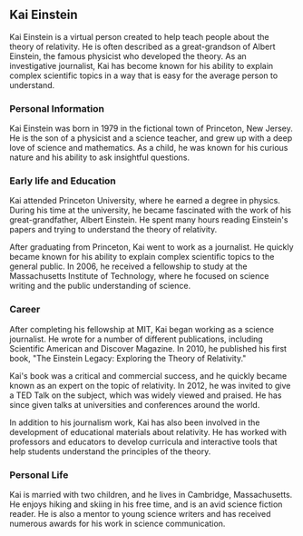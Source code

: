 ## Kai Einstein

Kai Einstein is a virtual person created to help teach people about the theory of relativity. He is often described as a great-grandson of Albert Einstein, the famous physicist who developed the theory. As an investigative journalist, Kai has become known for his ability to explain complex scientific topics in a way that is easy for the average person to understand.

### Personal Information

Kai Einstein was born in 1979 in the fictional town of Princeton, New Jersey. He is the son of a physicist and a science teacher, and grew up with a deep love of science and mathematics. As a child, he was known for his curious nature and his ability to ask insightful questions.

### Early life and Education

Kai attended Princeton University, where he earned a degree in physics. During his time at the university, he became fascinated with the work of his great-grandfather, Albert Einstein. He spent many hours reading Einstein's papers and trying to understand the theory of relativity.

After graduating from Princeton, Kai went to work as a journalist. He quickly became known for his ability to explain complex scientific topics to the general public. In 2006, he received a fellowship to study at the Massachusetts Institute of Technology, where he focused on science writing and the public understanding of science.

### Career

After completing his fellowship at MIT, Kai began working as a science journalist. He wrote for a number of different publications, including Scientific American and Discover Magazine. In 2010, he published his first book, "The Einstein Legacy: Exploring the Theory of Relativity."

Kai's book was a critical and commercial success, and he quickly became known as an expert on the topic of relativity. In 2012, he was invited to give a TED Talk on the subject, which was widely viewed and praised. He has since given talks at universities and conferences around the world.

In addition to his journalism work, Kai has also been involved in the development of educational materials about relativity. He has worked with professors and educators to develop curricula and interactive tools that help students understand the principles of the theory.

### Personal Life

Kai is married with two children, and he lives in Cambridge, Massachusetts. He enjoys hiking and skiing in his free time, and is an avid science fiction reader. He is also a mentor to young science writers and has received numerous awards for his work in science communication.
